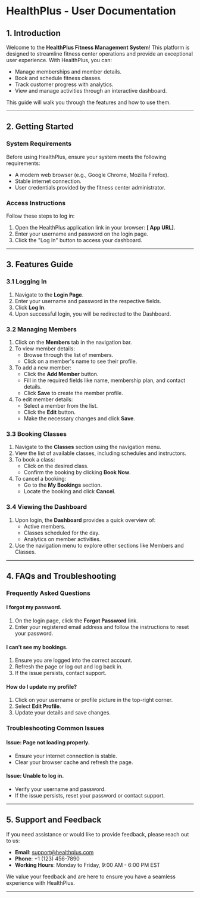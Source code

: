 # HealthPlus - User Documentation

## 1. Introduction
Welcome to the **HealthPlus Fitness Management System**! This platform is designed to streamline fitness center operations and provide an exceptional user experience. With HealthPlus, you can:

- Manage memberships and member details.
- Book and schedule fitness classes.
- Track customer progress with analytics.
- View and manage activities through an interactive dashboard.

This guide will walk you through the features and how to use them.

---

## 2. Getting Started

### System Requirements
Before using HealthPlus, ensure your system meets the following requirements:
- A modern web browser (e.g., Google Chrome, Mozilla Firefox).
- Stable internet connection.
- User credentials provided by the fitness center administrator.

### Access Instructions
Follow these steps to log in:
1. Open the HealthPlus application link in your browser: **[ App URL]**.
2. Enter your username and password on the login page.
3. Click the "Log In" button to access your dashboard.

---

## 3. Features Guide

### **3.1 Logging In**
1. Navigate to the **Login Page**.
2. Enter your username and password in the respective fields.
3. Click **Log In**.
4. Upon successful login, you will be redirected to the Dashboard.

### **3.2 Managing Members**
1. Click on the **Members** tab in the navigation bar.
2. To view member details:
   - Browse through the list of members.
   - Click on a member's name to see their profile.
3. To add a new member:
   - Click the **Add Member** button.
   - Fill in the required fields like name, membership plan, and contact details.
   - Click **Save** to create the member profile.
4. To edit member details:
   - Select a member from the list.
   - Click the **Edit** button.
   - Make the necessary changes and click **Save**.

### **3.3 Booking Classes**
1. Navigate to the **Classes** section using the navigation menu.
2. View the list of available classes, including schedules and instructors.
3. To book a class:
   - Click on the desired class.
   - Confirm the booking by clicking **Book Now**.
4. To cancel a booking:
   - Go to the **My Bookings** section.
   - Locate the booking and click **Cancel**.

### **3.4 Viewing the Dashboard**
1. Upon login, the **Dashboard** provides a quick overview of:
   - Active members.
   - Classes scheduled for the day.
   - Analytics on member activities.
2. Use the navigation menu to explore other sections like Members and Classes.

---

## 4. FAQs and Troubleshooting

### Frequently Asked Questions
#### **I forgot my password.**
1. On the login page, click the **Forgot Password** link.
2. Enter your registered email address and follow the instructions to reset your password.

#### **I can’t see my bookings.**
1. Ensure you are logged into the correct account.
2. Refresh the page or log out and log back in.
3. If the issue persists, contact support.

#### **How do I update my profile?**
1. Click on your username or profile picture in the top-right corner.
2. Select **Edit Profile**.
3. Update your details and save changes.

### Troubleshooting Common Issues
#### **Issue: Page not loading properly.**
- Ensure your internet connection is stable.
- Clear your browser cache and refresh the page.

#### **Issue: Unable to log in.**
- Verify your username and password.
- If the issue persists, reset your password or contact support.

---

## 5. Support and Feedback
If you need assistance or would like to provide feedback, please reach out to us:

- **Email**: support@healthplus.com
- **Phone**: +1 (123) 456-7890
- **Working Hours**: Monday to Friday, 9:00 AM - 6:00 PM EST

We value your feedback and are here to ensure you have a seamless experience with HealthPlus.

---
